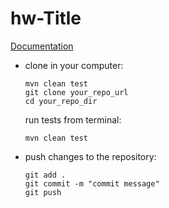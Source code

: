 
# hw-Title
[Documentation](TODO_LINK_TO_DOC)

<ul>
<li>
clone in your computer: 

```
mvn clean test 
git clone your_repo_url
cd your_repo_dir
```
</li>
run tests from terminal:

```
mvn clean test
```

<li>
push changes to the repository:

```
git add . 
git commit -m "commit message"
git push
```
</li>
</ul>
